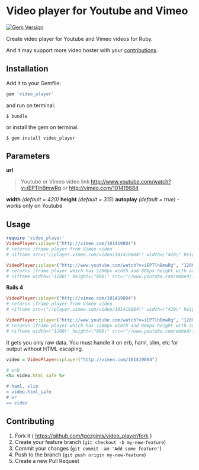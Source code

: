 # Video player for Youtube and Vimeo
[![Gem Version](https://badge.fury.io/rb/video_player.svg)](http://badge.fury.io/rb/video_player)

Create video player for Youtube and Vimeo videos for Ruby.

And it may support more video hoster with your [contributions](#contributing).

## Installation

Add it to your Gemfile:

```ruby
gem 'video_player'
```

and run on terminal:

    $ bundle

or install the gem on terminal.

    $ gem install video_player

## Parameters

**url**

> Youtube or Vimeo video link
> http://www.youtube.com/watch?v=iEPTlhBmwRg
> or
> http://vimeo.com/101419884

**width** *(default  = 420)*
**height** *(default  = 315)*
**autoplay** *(default  = true)* - works only on Youtube


## Usage

```ruby
require 'video_player'
VideoPlayer::player("http://vimeo.com/101419884")
# returns iframe player from Vimeo video
# <iframe src=\"//player.vimeo.com/video/101419884\" width=\"420\" height=\"315\" frameborder=\"0\"></iframe>

VideoPlayer::player("http://www.youtube.com/watch?v=iEPTlhBmwRg", "1200", "800", true)
# returns iframe player which has 1200px width and 800px height with autoplay from Youtube video
# <iframe width=\"1200\" height=\"800\" src=\"//www.youtube.com/embed/iEPTlhBmwRg?autoplay=1&rel=0\" frameborder=\"0\" allowfullscreen></iframe>
```


**Rails 4**
```ruby
VideoPlayer::player("http://vimeo.com/101419884")
# returns iframe player from Vimeo video
# <iframe src=\"//player.vimeo.com/video/101419884\" width=\"420\" height=\"315\" frameborder=\"0\"></iframe>

VideoPlayer::player("http://www.youtube.com/watch?v=iEPTlhBmwRg", "1200", "800", true)
# returns iframe player which has 1200px width and 800px height with autoplay from Youtube video
# <iframe width=\"1200\" height=\"800\" src=\"//www.youtube.com/embed/iEPTlhBmwRg?autoplay=1&rel=0\" frameborder=\"0\" allowfullscreen></iframe>
```

It gets you only raw data. You must handle it on erb, haml, slim, etc for output without HTML escaping.

```ruby
video = VideoPlayer::player("http://vimeo.com/101419884")

# erb
<%= video.html_safe %>

# haml, slim
= video.html_safe
# or
== video
```


<a name="contributing"></a>
## Contributing
1. Fork it ( https://github.com/tgezginis/video_player/fork )
2. Create your feature branch (`git checkout -b my-new-feature`)
3. Commit your changes (`git commit -am 'Add some feature'`)
4. Push to the branch (`git push origin my-new-feature`)
5. Create a new Pull Request
